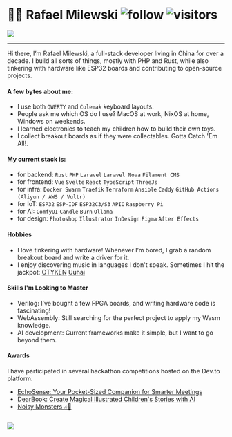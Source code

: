 # :man_technologist: Rafael Milewski ![follow](https://img.shields.io/github/followers/milewski.svg?style=social&label=Follow&maxAge=2592000) ![visitors](https://visitor-badge.laobi.icu/badge?page_id=milewski)

<picture>
  <source media="(prefers-color-scheme: dark)" srcset="https://github.com/user-attachments/assets/f8e2e195-e769-41e3-96c7-ec4d91ab65bb">
  <img src="https://github.com/user-attachments/assets/5945027b-df5f-4490-810a-cf7eb7954376">
</picture>

---

Hi there, I’m Rafael Milewski, a full-stack developer living in China for over a decade. 
I build all sorts of things, mostly with PHP and Rust, while also tinkering with hardware like ESP32 boards and contributing to open-source projects.

#### A few bytes about me:
- I use both `QWERTY` and `Colemak` keyboard layouts.
- People ask me which OS do I use? MacOS at work, NixOS at home, Windows on weekends.
- I learned electronics to teach my children how to build their own toys.
- I collect breakout boards as if they were collectables. Gotta Catch 'Em All!.

#### My current stack is:
- for backend: `Rust` `PHP` `Laravel` `Laravel Nova` `Filament CMS`
- for frontend: `Vue` `Svelte` `React` `TypeScript` `ThreeJs`
- for infra: `Docker Swarm` `Traefik` `Terraform` `Ansible` `Caddy` `GitHub Actions` `(Aliyun / AWS / Vultr)`
- for IoT: `ESP32` `ESP-IDF` `ESP32C3/S3` `APIO` `Raspberry Pi`
- for AI: `ComfyUI` `Candle` `Burn` `Ollama`
- for design: `Photoshop` `Illustrator` `InDesign` `Figma` `After Effects`

#### Hobbies
- I love tinkering with hardware! Whenever I’m bored, I grab a random breakout board and write a driver for it.
- I enjoy discovering music in languages I don't speak. Sometimes I hit the jackpot:
  [OTYKEN](https://www.youtube.com/watch?v=nD1f1Ian0kA)
  [Uuhai](https://www.youtube.com/watch?v=B1EQWIOTxOs)

#### Skills I'm Looking to Master
- Verilog: I’ve bought a few FPGA boards, and writing hardware code is fascinating!
- WebAssembly: Still searching for the perfect project to apply my Wasm knowledge.
- AI development: Current frameworks make it simple, but I want to go beyond them.

#### Awards

I have participated in several hackathon competitions hosted on the Dev.to platform.

- [EchoSense: Your Pocket-Sized Companion for Smarter Meetings](https://dev.to/milewski/echosense-your-pocket-sized-companion-for-smarter-meetings-3i71)
- [DearBook: Create Magical Illustrated Children's Stories with AI](https://dev.to/milewski/dearbook-create-magical-illustrated-childrens-stories-with-ai-4mpe) 
- [Noisy Monsters 🎶👾](https://dev.to/milewski/noisy-monsters-4lki)

```rust
```

<picture>
  <source media="(prefers-color-scheme: dark)" srcset="https://github.com/user-attachments/assets/07c03f60-782a-4221-8dc5-ee7ddeaa10e6">
  <img src="https://github.com/user-attachments/assets/762deea6-e929-4509-93b3-da2b857afdfd">
</picture>
